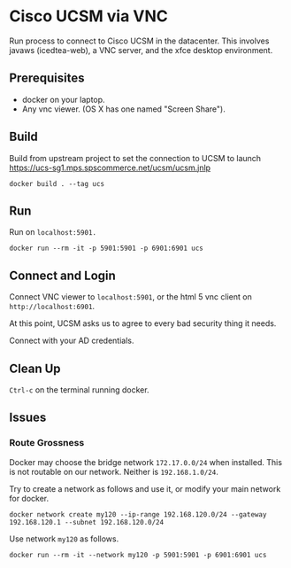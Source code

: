 # Cisco UCSM via VNC

Run process to connect to Cisco UCSM in the datacenter.
This involves javaws (icedtea-web), a VNC server, and the xfce desktop environment.


## Prerequisites

- docker on your laptop.
- Any vnc viewer. (OS X has one named "Screen Share").


## Build

Build from upstream project to set the connection to UCSM to launch https://ucs-sg1.mps.spscommerce.net/ucsm/ucsm.jnlp
```
docker build . --tag ucs
```

## Run

Run on `localhost:5901.`
```
docker run --rm -it -p 5901:5901 -p 6901:6901 ucs
```


## Connect and Login

Connect VNC viewer to `localhost:5901`, or the html 5 vnc client on `http://localhost:6901`. 

At this point, UCSM asks us to agree to every bad security thing it needs.

Connect with your AD credentials.


## Clean Up

`Ctrl-c` on the terminal running docker.


## Issues

### Route Grossness

Docker may choose the bridge network `172.17.0.0/24` when installed. This is not routable on our network. Neither is `192.168.1.0/24`.

Try to create a network as follows and use it, or modify your main network for docker.
```
docker network create my120 --ip-range 192.168.120.0/24 --gateway 192.168.120.1 --subnet 192.168.120.0/24
```
Use network `my120` as follows.
```
docker run --rm -it --network my120 -p 5901:5901 -p 6901:6901 ucs
```
